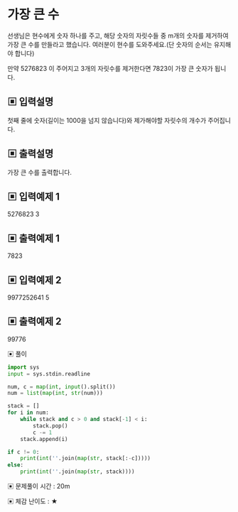 # 가장 큰 수

선생님은 현수에게 숫자 하나를 주고, 해당 숫자의 자릿수들 중 m개의 숫자를 제거하여 가장 큰 수를 만들라고 했습니다. 여러분이 현수를 도와주세요.(단 숫자의 순서는 유지해야 합니다)

만약 5276823 이 주어지고 3개의 자릿수를 제거한다면 7823이 가장 큰 숫자가 됩니다.

## ▣ 입력설명

첫째 줄에 숫자(길이는 1000을 넘지 않습니다)와 제가해야할 자릿수의 개수가 주어집니다.

## ▣ 출력설명

가장 큰 수를 출력합니다.

## ▣ 입력예제 1

5276823 3

## ▣ 출력예제 1

7823

## ▣ 입력예제 2

9977252641 5

## ▣ 출력예제 2

99776

▣ 풀이

```python
import sys
input = sys.stdin.readline

num, c = map(int, input().split())
num = list(map(int, str(num)))

stack = []
for i in num:
    while stack and c > 0 and stack[-1] < i:
        stack.pop()
        c -= 1
    stack.append(i)

if c != 0:
    print(int(''.join(map(str, stack[:-c]))))
else:
    print(int(''.join(map(str, stack))))
```

▣ 문제풀이 시간 : 20m

▣ 체감 난이도 : ★
